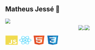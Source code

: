 ## Matheus Jessé 👋
<div>
<a href="https://www.linkedin.com/in/matheusjesse/" target="_blank"><img src="https://img.shields.io/badge/-LinkedIn-%230077B5?style=for-the-badge&logo=linkedin&logoColor=white"></a> 
</div>  
<div align="center">
<a href="https://github.com/matheusjesse/github-readme-stats">
  <img height="160em" align="center" src="https://github-readme-stats.vercel.app/api?username=matheusjesse&show_icons=true&theme=slateorange"/>
</a>
<a href="https://github.com/matheusjesse/convoychat">
  <img height="160em" align="center" src="https://github-readme-stats.vercel.app/api/top-langs/?username=matheusjesse&layout=compact&langs_count=8&theme=slateorange"/>
</a>
</div>
<div style="display: inline_block"><br>
  <img align="center" alt="math-Js" height="30" width="40" src="https://raw.githubusercontent.com/devicons/devicon/master/icons/javascript/javascript-plain.svg">
  <img align="center" alt="math-React" height="30" width="40" src="https://raw.githubusercontent.com/devicons/devicon/master/icons/react/react-original.svg">
  <img align="center" alt="math-HTML" height="30" width="40" src="https://raw.githubusercontent.com/devicons/devicon/master/icons/html5/html5-original.svg">
  <img align="center" alt="math-CSS" height="30" width="40" src="https://raw.githubusercontent.com/devicons/devicon/master/icons/css3/css3-original.svg">
</div>


